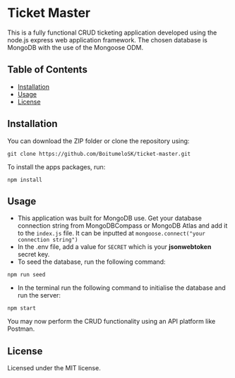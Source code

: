# Ticket Master

This is a fully functional CRUD ticketing application developed using the node.js express web application framework. The chosen database is MongoDB with the use of the Mongoose ODM.

## Table of Contents

- [Installation](#installation)
- [Usage](#usage)
- [License](#license)

## Installation

You can download the ZIP folder or clone the repository using:

```shell
git clone https://github.com/BoitumeloSK/ticket-master.git
```

To install the apps packages, run:

```shell
npm install
```

## Usage

- This application was built for MongoDB use. Get your database connection string from MongoDBCompass or MongoDB Atlas and add it to the `index.js` file. It can be inputted at `mongoose.connect("your connection string")`
- In the .env file, add a value for `SECRET` which is your **jsonwebtoken** secret key.
- To seed the database, run the following command:

```shell
npm run seed
```

- In the terminal run the following command to initialise the database and run the server:

```shell
npm start
```

You may now perform the CRUD functionality using an API platform like Postman.

## License

Licensed under the MIT license.
